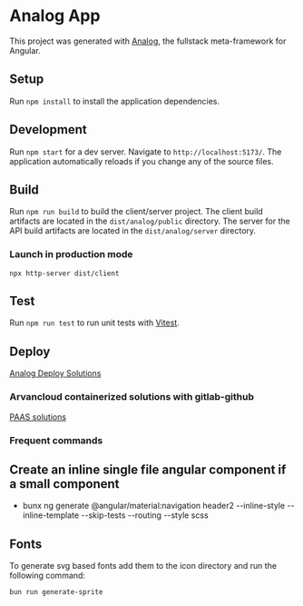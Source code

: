 # Analog App

This project was generated with [Analog](https://analogjs.org), the fullstack meta-framework for Angular.

## Setup

Run `npm install` to install the application dependencies.

## Development

Run `npm start` for a dev server. Navigate to `http://localhost:5173/`. The application automatically reloads if you change any of the source files.

## Build

Run `npm run build` to build the client/server project. The client build artifacts are located in the `dist/analog/public` directory. The server for the API build artifacts are located in the `dist/analog/server` directory.

### Launch in production mode

```
npx http-server dist/client
```

## Test

Run `npm run test` to run unit tests with [Vitest](https://vitest.dev).

## Deploy

[Analog Deploy Solutions](https://analogjs.org/docs/features/deployment/providers#deploying-the-project-1)

### Arvancloud containerized solutions with gitlab-github

[PAAS solutions](arvancloud.ir/fa/pricing/paas)

### Frequent commands

## Create an inline single file angular component if a small component

- bunx ng generate @angular/material:navigation header2 --inline-style --inline-template --skip-tests --routing --style scss

## Fonts

To generate svg based fonts add them to the icon directory and run the following command:

```sh
bun run generate-sprite
```
